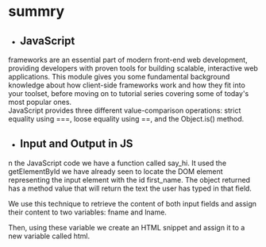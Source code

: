  # summry  
 + ## JavaScript   
  frameworks are an essential part of modern front-end web development, providing developers with proven tools for building scalable, interactive web applications. This module gives you some fundamental background knowledge about how client-side frameworks work and how they fit into your toolset, before moving on to tutorial series covering some of today's most popular ones.  
  JavaScript provides three different value-comparison operations: strict equality using ===, loose equality using ==, and the Object.is() method.
  + ## Input and Output in JS   
  n the JavaScript code we have a function called say_hi. It used the getElementById we have already seen to locate the DOM element representing the input element with the id first_name. The object returned has a method value that will return the text the user has typed in that field.

We use this technique to retrieve the content of both input fields and assign their content to two variables: fname and lname.

Then, using these variable we create an HTML snippet and assign it to a new variable called html.